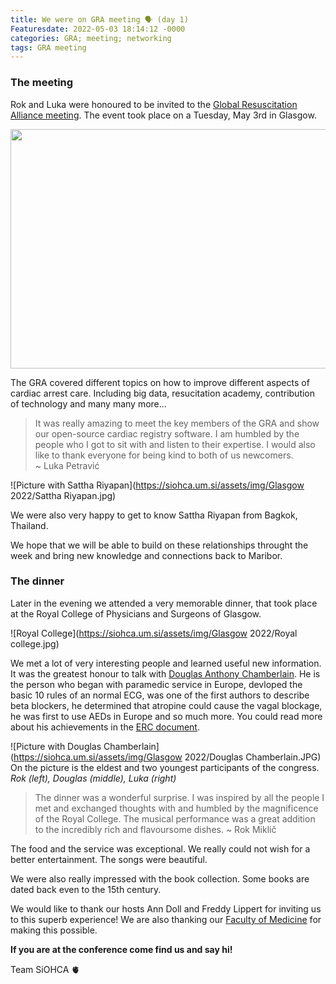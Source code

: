 ```yaml
---
title: We were on GRA meeting 🗣 (day 1)󠁣󠁴󠁿
Featuresdate: 2022-05-03 18:14:12 -0000
categories: GRA; meeting; networking
tags: GRA meeting
---
```

### The meeting
Rok and Luka were honoured to be invited to the [Global Resuscitation Alliance meeting](https://www.globalresuscitationalliance.org). The event took place on a Tuesday, May 3rd in Glasgow. 

<div style="text-align:center;">
  <img src="https://siohca.um.si/assets/img/Glasgow 2022/SCC.jpg" lt="NSCC - where the congress is taking place" width="766" height="383">
</div>

The GRA covered different topics on how to improve different aspects of cardiac arrest care. Including big data, resucitation academy, contribution of technology and many many more...

> It was really amazing to meet the key members of the GRA and show our open-source cardiac registry software. I am humbled by the people who I got to sit with and listen to their expertise. I would also like to thank everyone for being kind to both of us newcomers.  
>   ~ Luka Petravić

![Picture with Sattha Riyapan](https://siohca.um.si/assets/img/Glasgow 2022/Sattha Riyapan.jpg)

We were also very happy to get to know Sattha Riyapan from Bagkok, Thailand. 
  
We hope that we will be able to build on these relationships throught the week and bring new knowledge and connections back to Maribor.

### The dinner
Later in the evening we attended a very memorable dinner, that took place at the Royal College of Physicians and Surgeons of Glasgow.

![Royal College](https://siohca.um.si/assets/img/Glasgow 2022/Royal college.jpg)

We met a lot of very interesting people and learned useful new information. It was the greatest honour to talk with [Douglas Anthony Chamberlain](https://en.wikipedia.org/wiki/Douglas_Chamberlain). He is the person who began with paramedic service in Europe, devloped the basic 10 rules of an normal ECG, was one of the first authors to describe beta blockers, he determined that atropine could cause the vagal blockage, he was first to use AEDs in Europe and so much more. You could read more about his achievements in the [ERC document](https://cms.erc.edu/sites/5714e77d5e615861f00f7d18/content_entry574dadbd5e6158358f5cf96b/574dae635e6158358f5cfa93/files/Douglas_Chamberlain.pdf?1489672640).

![Picture with Douglas Chamberlain](https://siohca.um.si/assets/img/Glasgow 2022/Douglas Chamberlain.JPG)
On the picture is the eldest and two youngest participants of the congress. *Rok (left), Douglas (middle), Luka (right)*

>The dinner was a wonderful surprise. I was inspired by all the people I met and exchanged thoughts with and humbled by the magnificence of the Royal College. The musical performance was a great addition to the incredibly rich and flavoursome dishes.
>   ~ Rok Miklič

The food and the service was exceptional. We really could not wish for a better entertainment. The songs were beautiful. 

We were also really impressed with the book collection. Some books are dated back even to the 15th century.

We would like to thank our hosts Ann Doll and Freddy Lippert for inviting us to this superb experience! We are also thanking our [Faculty of Medicine](https://www.mf.um.si/si/) for making this possible.

**If you are at the conference come find us and say hi!**

Team SiOHCA 🫀
